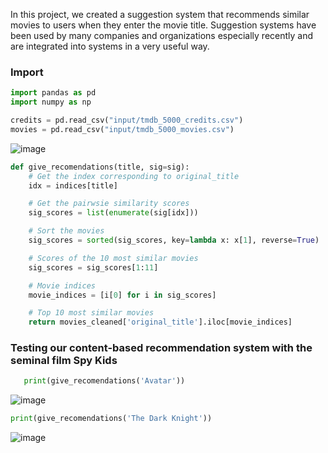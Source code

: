 
In this project, we created a suggestion system that recommends similar movies to users when they enter the movie title. 
Suggestion systems have been used by many companies and organizations especially recently and are integrated into systems in a very useful way.

### Import
```Python
import pandas as pd
import numpy as np
```
```Python
credits = pd.read_csv("input/tmdb_5000_credits.csv")
movies = pd.read_csv("input/tmdb_5000_movies.csv")
```

![image](https://user-images.githubusercontent.com/63750425/196157513-206db7e0-efaf-4bb4-abe9-ab82085c769c.png)

```Python
def give_recomendations(title, sig=sig):
    # Get the index corresponding to original_title
    idx = indices[title]

    # Get the pairwsie similarity scores
    sig_scores = list(enumerate(sig[idx]))

    # Sort the movies
    sig_scores = sorted(sig_scores, key=lambda x: x[1], reverse=True)

    # Scores of the 10 most similar movies
    sig_scores = sig_scores[1:11]

    # Movie indices
    movie_indices = [i[0] for i in sig_scores]

    # Top 10 most similar movies
    return movies_cleaned['original_title'].iloc[movie_indices]
```
    
### Testing our content-based recommendation system with the seminal film Spy Kids
    
 ```Python
    print(give_recomendations('Avatar'))
 ```
    
![image](https://user-images.githubusercontent.com/63750425/196157863-df1144c6-fd55-4388-adc3-af0a3cbc59c6.png)
```Python
print(give_recomendations('The Dark Knight'))
```
![image](https://user-images.githubusercontent.com/63750425/196157984-16918277-c227-4f0c-b5c2-a0a587c3befd.png)
